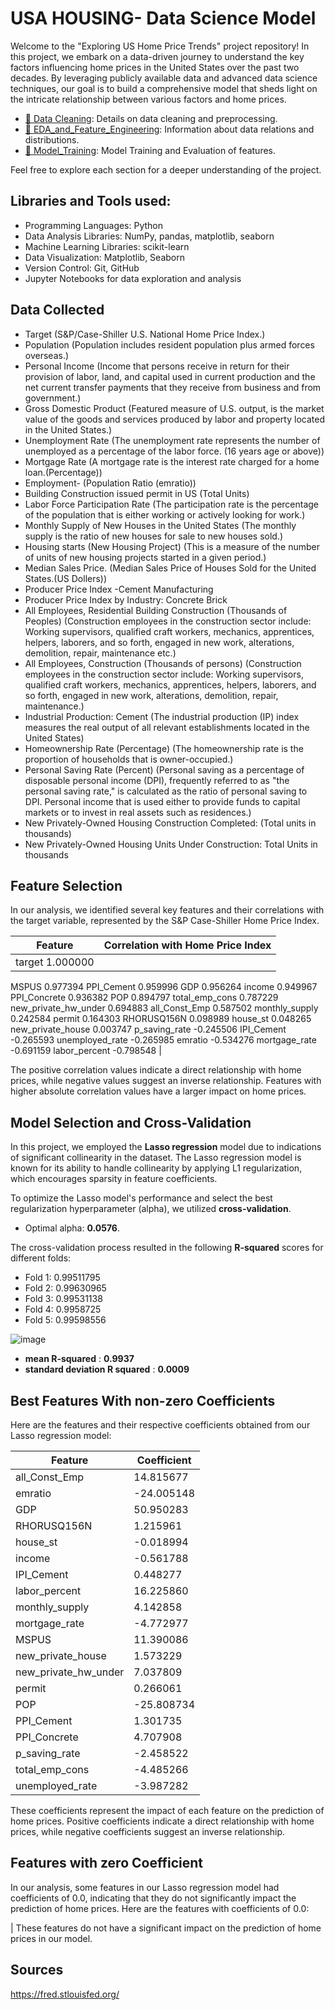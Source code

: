 # USA HOUSING- Data Science Model

Welcome to the "Exploring US Home Price Trends" project repository! In this project, we embark on a data-driven 
journey to understand the key factors influencing home prices in the United States over the past two decades.
By leveraging publicly available data and advanced data science techniques, our goal is to build a comprehensive
model that sheds light on the intricate relationship between various factors and home prices.

- [🔗 Data Cleaning](https://github.com/Npps1997/USA-HOUSING--Data-Science-Model/blob/main/Data_Cleaning_LLC.ipynb): Details on data cleaning and preprocessing.
- [🔗 EDA_and_Feature_Engineering](https://github.com/Npps1997/USA-HOUSING--Data-Science-Model/blob/main/EDA_LLC.ipynb): Information about data relations and distributions.
- [🔗 Model_Training](https://github.com/Npps1997/USA-HOUSING--Data-Science-Model/blob/main/model_training_LLC.ipynb): Model Training and Evaluation of features.

Feel free to explore each section for a deeper understanding of the project.


## Libraries and Tools used:

- Programming Languages: Python
- Data Analysis Libraries: NumPy, pandas, matplotlib, seaborn
- Machine Learning Libraries: scikit-learn
- Data Visualization: Matplotlib, Seaborn
- Version Control: Git, GitHub
- Jupyter Notebooks for data exploration and analysis

## Data Collected

- Target (S&P/Case-Shiller U.S. National Home Price Index.)
- Population (Population includes resident population plus armed forces overseas.)
- Personal Income (Income that persons receive in return for their provision of labor, land, and capital used in
current production and the net current transfer payments that they receive from business and from government.)
- Gross Domestic Product (Featured measure of U.S. output, is the market value of the goods and services produced by labor and property located in the United States.)
- Unemployment Rate (The unemployment rate represents the number of unemployed as a percentage of the labor force. (16 years age or above))
- Mortgage Rate (A mortgage rate is the interest rate charged for a home loan.(Percentage))
- Employment- (Population Ratio (emratio))
- Building Construction issued permit in US (Total Units)
- Labor Force Participation Rate (The participation rate is the percentage of the population that is either working or actively looking for work.)
- Monthly Supply of New Houses in the United States (The monthly supply is the ratio of new houses for sale to new houses sold.)
- Housing starts (New Housing Project) (This is a measure of the number of units of new housing projects started in a given period.)
- Median Sales Price. (Median Sales Price of Houses Sold for the United States.(US Dollers))
- Producer Price Index -Cement Manufacturing
- Producer Price Index by Industry: Concrete Brick
- All Employees, Residential Building Construction (Thousands of Peoples)
(Construction employees in the construction sector include: Working supervisors, qualified craft workers, mechanics,
apprentices, helpers, laborers, and so forth, engaged in new work, alterations, demolition, repair, maintenance etc.)
- All Employees, Construction (Thousands of persons)
(Construction employees in the construction sector include: Working supervisors, qualified craft workers, mechanics,
apprentices, helpers, laborers, and so forth, engaged in new work, alterations, demolition, repair, maintenance.)
- Industrial Production: Cement
(The industrial production (IP) index measures the real output of all relevant establishments located in the United States)
- Homeownership Rate (Percentage)
(The homeownership rate is the proportion of households that is owner-occupied.)
- Personal Saving Rate (Percent)
(Personal saving as a percentage of disposable personal income (DPI), frequently referred to as "the personal
saving rate," is calculated as the ratio of personal saving to DPI. Personal income that is used either to provide
funds to capital markets or to invest in real assets such as residences.)
- New Privately-Owned Housing Construction Completed: (Total units in thousands)
- New Privately-Owned Housing Units Under Construction: Total Units in thousands

## Feature Selection

In our analysis, we identified several key features and their correlations with the target variable, represented by the S&P Case-Shiller Home Price Index.

| Feature                | Correlation with Home Price Index |
|------------------------|-----------------------------|
| target                  1.000000
MSPUS                   0.977394
PPI_Cement              0.959996
GDP                     0.956264
income                  0.949967
PPI_Concrete            0.936382
POP                     0.894797
total_emp_cons          0.787229
new_private_hw_under    0.694883
all_Const_Emp           0.587502
monthly_supply          0.242584
permit                  0.164303
RHORUSQ156N             0.098989
house_st                0.048265
new_private_house       0.003747
p_saving_rate          -0.245506
IPI_Cement             -0.265593
unemployed_rate        -0.265985
emratio                -0.534276
mortgage_rate          -0.691159
labor_percent          -0.798548                |

The positive correlation values indicate a direct relationship with home prices, while negative values suggest an inverse relationship. Features with higher absolute correlation values have a larger impact on home prices.

## Model Selection and Cross-Validation

In this project, we employed the **Lasso regression** model due to indications of significant collinearity in the dataset. The Lasso regression model is known for its ability to handle collinearity by applying L1 regularization, which encourages sparsity in feature coefficients.

To optimize the Lasso model's performance and select the best regularization hyperparameter (alpha), we utilized **cross-validation**.

- Optimal alpha: **0.0576**.

The cross-validation process resulted in the following **R-squared** scores for different folds:
- Fold 1: 0.99511795
- Fold 2: 0.99630965
- Fold 3: 0.99531138
- Fold 4: 0.9958725
- Fold 5: 0.99598556


![image](https://github.com/sandipkulat18/USA-Housing-Price/assets/110375266/9f7ec29c-32ea-4dfd-8c42-255f188dfd9d)



- **mean R-squared** : **0.9937**
- **standard deviation R squared** : **0.0009**

## Best Features With non-zero Coefficients

Here are the features and their respective coefficients obtained from our Lasso regression model:

| Feature                | Coefficient  |
|------------------------|--------------|
|	all_Const_Emp	         | 14.815677    |
|	emratio	               |-24.005148    |
|	GDP	                   | 50.950283    |
|	RHORUSQ156N	           |  1.215961    |
| house_st	             |  -0.018994   |
|	income	               | -0.561788    |
|	IPI_Cement	           |   0.448277   |
|	labor_percent	         | 16.225860    |
|	monthly_supply	       | 4.142858     |
|	mortgage_rate	         | -4.772977    |
|	MSPUS	                 | 11.390086    |
|	new_private_house	     |  1.573229    |
|	new_private_hw_under	 | 7.037809     |
|	permit                 | 	0.266061    |
|   POP	                 | -25.808734   |
|	PPI_Cement	           |  1.301735    |  
|	PPI_Concrete	         | 4.707908     |
|	p_saving_rate	         | -2.458522    | 
|	total_emp_cons	       | -4.485266    | 
|	unemployed_rate	       |  -3.987282   |

These coefficients represent the impact of each feature on the prediction of home prices. Positive coefficients indicate a direct relationship with home prices, while negative coefficients suggest an inverse relationship.

## Features with zero Coefficient

In our analysis, some features in our Lasso regression model had coefficients of 0.0, indicating that they do not significantly impact the prediction of home prices. Here are the features with coefficients of 0.0:

|
These features do not have a significant impact on the prediction of home prices in our model.

## Sources

https://fred.stlouisfed.org/

